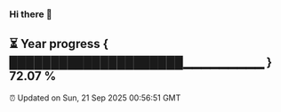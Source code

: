 ### Hi there 👋
⏳ Year progress { █████████████████████▁▁▁▁▁▁▁▁▁ } 72.07 %
---
⏰ Updated on Sun, 21 Sep 2025 00:56:51 GMT

